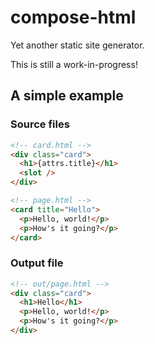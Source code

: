 # compose-html

Yet another static site generator.

This is still a work-in-progress!

## A simple example

### Source files

```html
<!-- card.html -->
<div class="card">
  <h1>{attrs.title}</h1>
  <slot />
</div>
```

```html
<!-- page.html -->
<card title="Hello">
  <p>Hello, world!</p>
  <p>How's it going?</p>
</card>
```

### Output file

```html
<!-- out/page.html -->
<div class="card">
  <h1>Hello</h1>
  <p>Hello, world!</p>
  <p>How's it going?</p>
</div>
```
